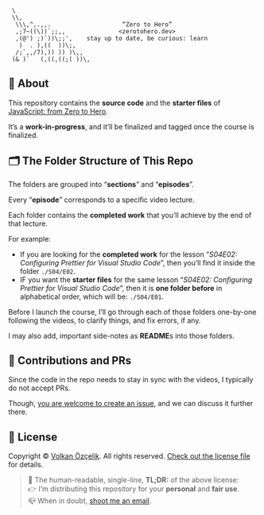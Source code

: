 ```text
 \
 \\,
  \\\,^,.,,.                    “Zero to Hero”
  ,;7~((\))`;;,,               <zerotohero.dev>
  ,(@') ;)`))\;;',    stay up to date, be curious: learn
   )  . ),((  ))\;,
  /;`,,/7),)) )) )\,,
 (& )`   (,((,((;( ))\,
```

## 🦄 About

This repository contains the **source code** and the **starter files** of 
[JavaScript: from Zero to Hero](https://zerotohero.dev/).

It’s a **work-in-progress**, and it’ll be finalized and tagged once the course is
finalized.

## 🗂 The Folder Structure of This Repo

The folders are grouped into “**sections**” and “**episodes**”. 

Every “**episode**” corresponds to a specific video lecture.

Each folder contains the **completed work** that you’ll achieve by the end of that
lecture.

For example:

* If you are looking for the **completed work** for the lesson “*S04E02: Configuring Prettier 
  for Visual Studio Code*”, then you’ll find it inside the folder `./S04/E02`.
* IF you want the **starter files** for the same lesson “*S04E02: Configuring Prettier for 
  Visual Studio Code*”, then it is **one folder before** in alphabetical order,
  which will be: `./S04/E01`. 

Before I launch the course, I’ll go through each of those folders one-by-one
following the videos, to clarify things, and fix errors, if any.

I may also add, important side-notes as **README**s into those folders.  

## 🍴 Contributions and PRs

Since the code in the repo needs to stay in sync with the videos, I typically do
not accept PRs. 

Though, [you are welcome to create an issue][issue], and we
can discuss it further there. 

[issue]: https://github.com/v0lkan/javascript-from-zero-to-hero/issues/new "File a New Issue"

## 🔖 License

Copyright © [Volkan Özçelik](mailto:me@volkan.io). All rights reserved.
[Check out the license file](LICENSE.md) for details.

> 📌
> The human-readable, single-line, **TL;DR:** of the above license:<br>
> 👉 I’m distributing this repository for your **personal** and **fair use**.<br>
> 📪 When in doubt, [shoot me an email](mailto:me@volkan.io).
